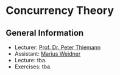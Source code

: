 # Concurrency Theory

## General Information

- Lecturer: [Prof. Dr. Peter Thiemann](/team/thiemann.md)
- Assistant: [Marius Weidner](/team/weidner.md)
- Lecture: tba.
- Exercises: tba.
